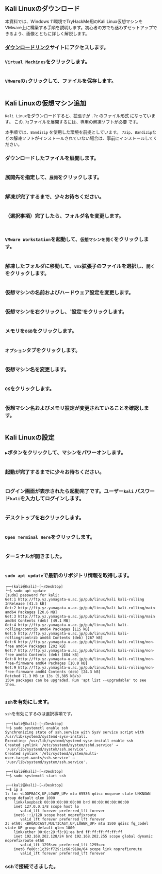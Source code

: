 ## Kali Linuxのダウンロード

本資料では、Windows 11環境でTryHackMe用のKali Linux仮想マシンをVMware上に構築する手順を説明します。初心者の方でも迷わずセットアップできるよう、画像とともに詳しく解説します。

### [ダウンロードリンク](https://www.kali.org/get-kali/#kali-platforms)サイトにアクセスします。

### `Virtual Machines`をクリックします。

<figure><img src="../assets/Pasted image 20250310210053.png" alt=""><figcaption></figcaption></figure>

### `VMware`の`↓`クリックして、ファイルを保存します。
<figure><img src="../assets/Pasted image 20250310210201.png" alt=""><figcaption></figcaption></figure>


## Kali Linuxの仮想マシン追加
`Kali Linux`をダウンロードすると、拡張子が `.7z` のファイル形式 になっています。
この`.7z`ファイルを展開するには、専用の解凍ソフトが必要 です。

本手順では、`Bandizip` を使用した環境を前提としています。
`7zip`、`Bandizip`などの解凍ソフトがインストールされていない場合は、事前にインストールしてください。

### ダウンロードしたファイルを展開します。
<figure><img src="../assets/Pasted image 20250310212111.png" alt=""><figcaption></figcaption></figure>

### 展開先を指定して、`展開`をクリックします。
<figure><img src="../assets/Pasted image 20250310212201.png" alt=""><figcaption></figcaption></figure>

### 解凍が完了するまで、少々お待ちください。
<figure><img src="../assets/Pasted image 20250310212224.png" alt=""><figcaption></figcaption></figure>

### （選択事項）完了したら、フォルダ名を変更します。
<figure><img src="../assets/Pasted image 20250310212528.png" alt=""><figcaption></figcaption></figure>

<figure><img src="../assets/Pasted image 20250310212557.png" alt=""><figcaption></figcaption></figure>

### `VMware Workstation`を起動して、`仮想マシンを開く`をクリックします。
<figure><img src="../assets/Pasted image 20250310212637.png" alt=""><figcaption></figcaption></figure>

### 解凍したフォルダに移動して、`vmx`拡張子のファイルを選択し、`開く`をクリックします。
<figure><img src="../assets/Pasted image 20250310212929.png" alt=""><figcaption></figcaption></figure>

### 仮想マシンの名前およびハードウェア設定を変更します。
<figure><img src="../assets/Pasted image 20250310213017.png" alt=""><figcaption></figcaption></figure>

### 仮想マシンを右クリックし、`設定'をクリックします。
<figure><img src="../assets/Pasted image 20250310213137.png" alt=""><figcaption></figcaption></figure>

### メモリを`8GB`をクリックします。
<figure><img src="../assets/Pasted image 20250310213239.png" alt=""><figcaption></figcaption></figure>

### `オプション`タブをクリックします。
<figure><img src="../assets/Pasted image 20250310213318.png" alt=""><figcaption></figcaption></figure>


### 仮想マシン名を変更します。
<figure><img src="../assets/Pasted image 20250310213414.png" alt=""><figcaption></figcaption></figure>


### `OK`をクリックします。
<figure><img src="../assets/Pasted image 20250310213453.png" alt=""><figcaption></figcaption></figure>

### 仮想マシン名およびメモリ設定が変更されていることを確認します。
<figure><img src="../assets/Pasted image 20250310213529.png" alt=""><figcaption></figcaption></figure>


## Kali Linuxの設定

### `▶`ボタンをクリックして、マシンをパワーオンします。
<figure><img src="../assets/Pasted image 20250310213646.png" alt=""><figcaption></figcaption></figure>


### 起動が完了するまでに少々お待ちください。
<figure><img src="../assets/Pasted image 20250310213717.png" alt=""><figcaption></figcaption></figure>


### ログイン画面が表示されたら起動完了です。ユーザー`kali` パスワード`kali`を入力してログインします。
<figure><img src="../assets/Pasted image 20250310213754.png]" alt=""><figcaption></figcaption></figure>

### デスクトップを右クリックします。
<figure><img src="../assets/Pasted image 20250310213838.png" alt=""><figcaption></figcaption></figure>


### `Open Terminal Here`をクリックします。
<figure><img src="../assets/Pasted image 20250310214008.png" alt=""><figcaption></figcaption></figure>

### ターミナルが開きました。
<figure><img src="../assets/Pasted image 20250310214040.png" alt=""><figcaption></figcaption></figure>



### `sudo apt update`で最新のリポジトリ情報を取得します。
```shell
┌──(kali㉿kali)-[~/Desktop]
└─$ sudo apt update
[sudo] password for kali: 
Get:1 http://ftp.yz.yamagata-u.ac.jp/pub/linux/kali kali-rolling InRelease [41.5 kB]
Get:2 http://ftp.yz.yamagata-u.ac.jp/pub/linux/kali kali-rolling/main amd64 Packages [20.6 MB]
Get:3 http://ftp.yz.yamagata-u.ac.jp/pub/linux/kali kali-rolling/main amd64 Contents (deb) [49.1 MB]
Get:4 http://ftp.yz.yamagata-u.ac.jp/pub/linux/kali kali-rolling/contrib amd64 Packages [115 kB]
Get:5 http://ftp.yz.yamagata-u.ac.jp/pub/linux/kali kali-rolling/contrib amd64 Contents (deb) [267 kB]
Get:6 http://ftp.yz.yamagata-u.ac.jp/pub/linux/kali kali-rolling/non-free amd64 Packages [202 kB]
Get:7 http://ftp.yz.yamagata-u.ac.jp/pub/linux/kali kali-rolling/non-free amd64 Contents (deb) [884 kB]
Get:8 http://ftp.yz.yamagata-u.ac.jp/pub/linux/kali kali-rolling/non-free-firmware amd64 Packages [10.8 kB]
Get:9 http://ftp.yz.yamagata-u.ac.jp/pub/linux/kali kali-rolling/non-free-firmware amd64 Contents (deb) [24.3 kB]
Fetched 71.3 MB in 13s (5,385 kB/s)                                         
1504 packages can be upgraded. Run 'apt list --upgradable' to see them.
                                                                          
```

### `ssh`を有効にします。
`ssh`を有効にするのは選択事項です。
```shell
┌──(kali㉿kali)-[~/Desktop]
└─$ sudo systemctl enable ssh
Synchronizing state of ssh.service with SysV service script with /usr/lib/systemd/systemd-sysv-install.
Executing: /usr/lib/systemd/systemd-sysv-install enable ssh
Created symlink '/etc/systemd/system/sshd.service' → '/usr/lib/systemd/system/ssh.service'.
Created symlink '/etc/systemd/system/multi-user.target.wants/ssh.service' → '/usr/lib/systemd/system/ssh.service'.
                                                                             
┌──(kali㉿kali)-[~/Desktop]
└─$ sudo systemctl start ssh 

┌──(kali㉿kali)-[~/Desktop]
└─$ ip a
1: lo: <LOOPBACK,UP,LOWER_UP> mtu 65536 qdisc noqueue state UNKNOWN group default qlen 1000
    link/loopback 00:00:00:00:00:00 brd 00:00:00:00:00:00
    inet 127.0.0.1/8 scope host lo
       valid_lft forever preferred_lft forever
    inet6 ::1/128 scope host noprefixroute 
       valid_lft forever preferred_lft forever
2: eth0: <BROADCAST,MULTICAST,UP,LOWER_UP> mtu 1500 qdisc fq_codel state UP group default qlen 1000
    link/ether 00:0c:29:f3:91:ea brd ff:ff:ff:ff:ff:ff
    inet 192.168.202.128/24 brd 192.168.202.255 scope global dynamic noprefixroute eth0
       valid_lft 1295sec preferred_lft 1295sec
    inet6 fe80::1c39:f729:1c66:918e/64 scope link noprefixroute 
       valid_lft forever preferred_lft forever

```


### sshで接続できました。
<figure><img src="../assets/Pasted image 20250310214726.png" alt=""><figcaption></figcaption></figure>


